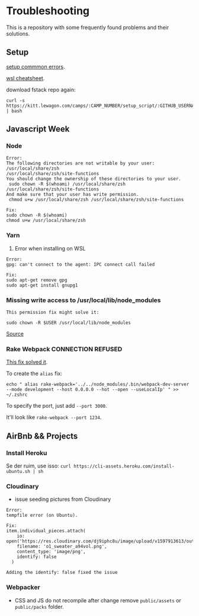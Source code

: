 # Troubleshooting
This is a repository with some frequently found problems and their solutions.

## Setup

[setup commmon errors](https://www.notion.so/Setup-Common-Errors-f09ad57cc4ae4a9a966b63dbf4e5620d).

[wsl cheatsheet](https://github.com/lewagon/setup/blob/master/wsl_cheatsheet.md).

download fstack repo again:

```
curl -s https://kitt.lewagon.com/camps/:CAMP_NUMBER/setup_script/:GITHUB_USERNAME | bash
```

## Javascript Week

### Node
```
Error: 
The following directories are not writable by your user:
/usr/local/share/zsh
/usr/local/share/zsh/site-functions
You should change the ownership of these directories to your user.
 sudo chown -R $(whoami) /usr/local/share/zsh /usr/local/share/zsh/site-functions
And make sure that your user has write permission.
 chmod u+w /usr/local/share/zsh /usr/local/share/zsh/site-functions

Fix:
sudo chown -R $(whoami) 
chmod u+w /usr/local/share/zsh
```

### Yarn

1. Error when installing on WSL
```
Error:
gpg: can't connect to the agent: IPC connect call failed

Fix:
sudo apt-get remove gpg
sudo apt-get install gnupg1
```

### Missing write access to /usr/local/lib/node_modules 

```
This permission fix might solve it:

sudo chown -R $USER /usr/local/lib/node_modules
```

[Source](https://flaviocopes.com/npm-fix-missing-write-access-error/)

### Rake Webpack CONNECTION REFUSED
[This fix solved it](https://github.com/webpack/webpack-dev-server/issues/1347).

To create the `alias` fix:

`echo " alias rake-webpack='../../node_modules/.bin/webpack-dev-server --mode development --host 0.0.0.0 --hot --open --useLocalIp' " >> ~/.zshrc`

To specify the port, just add `--port 3000`.

It'll look like `rake-webpack --port 1234`.

## AirBnb && Projects

### Install Heroku

Se der ruim, use isso:
`curl https://cli-assets.heroku.com/install-ubuntu.sh | sh`

### Cloudinary
- issue seeding pictures from Cloudinary

```
Error:
tempfile error (on Ubuntu). 

Fix:
item.individual_pieces.attach(
    io: open('https://res.cloudinary.com/dj9iphc8u/image/upload/v1597913613/outfit/o1_sweater_a94vol.png'),
    filename: 'o1_sweater_a94vol.png',
    content_type: 'image/png',
    identify: false
  )

Adding the identify: false fixed the issue
```

### Webpacker

- CSS and JS do not recompile after change
remove `public/assets` or `public/packs` folder.
